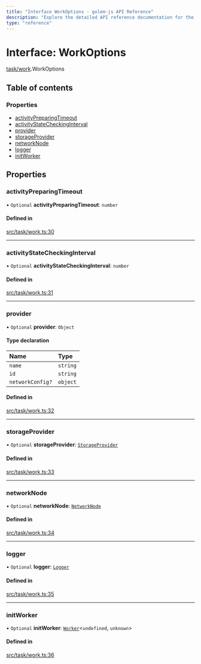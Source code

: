 ```yaml
---
title: "Interface WorkOptions - golem-js API Reference"
description: "Explore the detailed API reference documentation for the Interface WorkOptions within the golem-js SDK for the Golem Network."
type: "reference"
---
```

# Interface: WorkOptions

[task/work](../modules/task_work).WorkOptions

## Table of contents

### Properties

- [activityPreparingTimeout](task_work.WorkOptions#activitypreparingtimeout)
- [activityStateCheckingInterval](task_work.WorkOptions#activitystatecheckinginterval)
- [provider](task_work.WorkOptions#provider)
- [storageProvider](task_work.WorkOptions#storageprovider)
- [networkNode](task_work.WorkOptions#networknode)
- [logger](task_work.WorkOptions#logger)
- [initWorker](task_work.WorkOptions#initworker)

## Properties

### activityPreparingTimeout

• `Optional` **activityPreparingTimeout**: `number`

#### Defined in

[src/task/work.ts:30](https://github.com/golemfactory/golem-js/blob/7df98a2/src/task/work.ts#L30)

___

### activityStateCheckingInterval

• `Optional` **activityStateCheckingInterval**: `number`

#### Defined in

[src/task/work.ts:31](https://github.com/golemfactory/golem-js/blob/7df98a2/src/task/work.ts#L31)

___

### provider

• `Optional` **provider**: `Object`

#### Type declaration

| Name | Type |
| :------ | :------ |
| `name` | `string` |
| `id` | `string` |
| `networkConfig?` | `object` |

#### Defined in

[src/task/work.ts:32](https://github.com/golemfactory/golem-js/blob/7df98a2/src/task/work.ts#L32)

___

### storageProvider

• `Optional` **storageProvider**: [`StorageProvider`](storage_provider.StorageProvider)

#### Defined in

[src/task/work.ts:33](https://github.com/golemfactory/golem-js/blob/7df98a2/src/task/work.ts#L33)

___

### networkNode

• `Optional` **networkNode**: [`NetworkNode`](../classes/network_node.NetworkNode)

#### Defined in

[src/task/work.ts:34](https://github.com/golemfactory/golem-js/blob/7df98a2/src/task/work.ts#L34)

___

### logger

• `Optional` **logger**: [`Logger`](utils_logger_logger.Logger)

#### Defined in

[src/task/work.ts:35](https://github.com/golemfactory/golem-js/blob/7df98a2/src/task/work.ts#L35)

___

### initWorker

• `Optional` **initWorker**: [`Worker`](../modules/task_work#worker)<`undefined`, `unknown`\>

#### Defined in

[src/task/work.ts:36](https://github.com/golemfactory/golem-js/blob/7df98a2/src/task/work.ts#L36)
